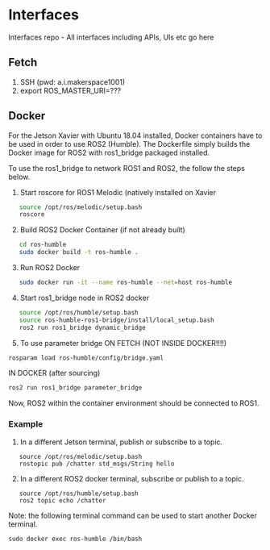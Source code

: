 # Interfaces
Interfaces repo - All interfaces including APIs, UIs etc go here

## Fetch
1. SSH (pwd: a.i.makerspace1001)
2. export ROS_MASTER_URI=???

## Docker
For the Jetson Xavier with Ubuntu 18.04 installed, Docker containers have to be used in order to use ROS2 (Humble). The Dockerfile simply builds the Docker image for ROS2 with ros1_bridge packaged installed.

To use the ros1_bridge to network ROS1 and ROS2, the follow the steps below.

1. Start roscore for ROS1 Melodic (natively installed on Xavier
```sh
   source /opt/ros/melodic/setup.bash
   roscore
```
2. Build ROS2 Docker Container (if not already built)
```sh
   cd ros-humble
   sudo docker build -t ros-humble .
```
3. Run ROS2 Docker
```sh
   sudo docker run -it --name ros-humble --net=host ros-humble
```
4. Start ros1_bridge node in ROS2 docker
```sh
   source /opt/ros/humble/setup.bash
   source ros-humble-ros1-bridge/install/local_setup.bash
   ros2 run ros1_bridge dynamic_bridge
```
5. To use parameter bridge 
ON FETCH (NOT INSIDE DOCKER!!!!)
```sh
rosparam load ros-humble/config/bridge.yaml
```

IN DOCKER (after sourcing)
```sh
ros2 run ros1_bridge parameter_bridge
```

Now, ROS2 within the container environment should be connected to ROS1.

### Example
1. In a different Jetson terminal, publish or subscribe to a topic.
```
   source /opt/ros/melodic/setup.bash
   rostopic pub /chatter std_msgs/String hello
```
2. In a different ROS2 docker terminal, subscribe or publish to a topic.
```
   source /opt/ros/humble/setup.bash
   ros2 topic echo /chatter
```
Note: the following terminal command can be used to start another Docker terminal.
```
sudo docker exec ros-humble /bin/bash
```
